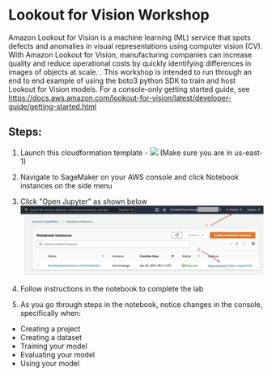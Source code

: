 # Lookout for Vision Workshop

Amazon Lookout for Vision is a machine learning (ML) service that spots defects and anomalies in visual representations using computer vision (CV). With Amazon Lookout for Vision, manufacturing companies can increase quality and reduce operational costs by quickly identifying differences in images of objects at scale. . This workshop is intended to run through an end to end example of using the boto3 python SDK to train and host Lookout for Vision models. For a console-only getting started guide, see https://docs.aws.amazon.com/lookout-for-vision/latest/developer-guide/getting-started.html

## Steps:

1. Launch this cloudformation template - [<img src="https://s3.amazonaws.com/cloudformation-examples/cloudformation-launch-stack.png">](https://console.aws.amazon.com/cloudformation/home?region=us-east-1#/stacks/new?stackName=l4vworkshopstack&templateURL=https://shreyasvathul.s3.us-east-2.amazonaws.com/SampleLFVTemplate.yaml)
(Make sure you are in us-east-1)

2. Navigate to SageMaker on your AWS console and click Notebook instances on the side menu

3. Click "Open Jupyter" as shown below 
![](openjupyter.png)

4. Follow instructions in the notebook to complete the lab

5. As you go through steps in the notebook, notice changes in the console, specifically when: 

- Creating a project
- Creating a dataset
- Training your model
- Evaluating your model
- Using your model

